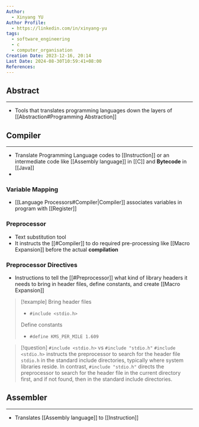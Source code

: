 ```yaml
---
Author:
  - Xinyang YU
Author Profile:
  - https://linkedin.com/in/xinyang-yu
tags:
  - software_engineering
  - c
  - computer_organisation
Creation Date: 2023-12-16, 20:14
Last Date: 2024-08-30T10:59:41+08:00
References: 
---
```

## Abstract
---
- Tools that translates programming languages down the layers of [[Abstraction#Programming Abstraction]]



## Compiler
---
- Translate Programming Language codes to [[Instruction]] or an intermediate code like [[Assembly language]] in [[C]] and **Bytecode** in [[Java]]
- 

### Variable Mapping
- [[Language Processors#Compiler|Compiler]] associates variables in program with [[Register]]


### Preprocessor
- Text substitution tool
- It instructs the [[#Compiler]] to do required pre-processing like [[Macro Expansion]] before the actual **compilation**

### Preprocessor Directives
- Instructions to tell the [[#Preprocessor]] what kind of library headers it needs to bring in header files, define constants, and create [[Macro Expansion]]

>[!example]
>Bring header files
>- `#include <stdio.h>`
>
> Define constants
> - `#define KMS_PER_MILE 1.609`

>[!question] `#include <stdio.h>` vs `#include "stdio.h"`
> `#include <stdio.h>` instructs the preprocessor to search for the header file `stdio.h` in the standard include directories, typically where system libraries reside. In contrast, `#include "stdio.h"` directs the preprocessor to search for the header file in the current directory first, and if not found, then in the standard include directories.

## Assembler
---
- Translates [[Assembly language]] to [[Instruction]]
